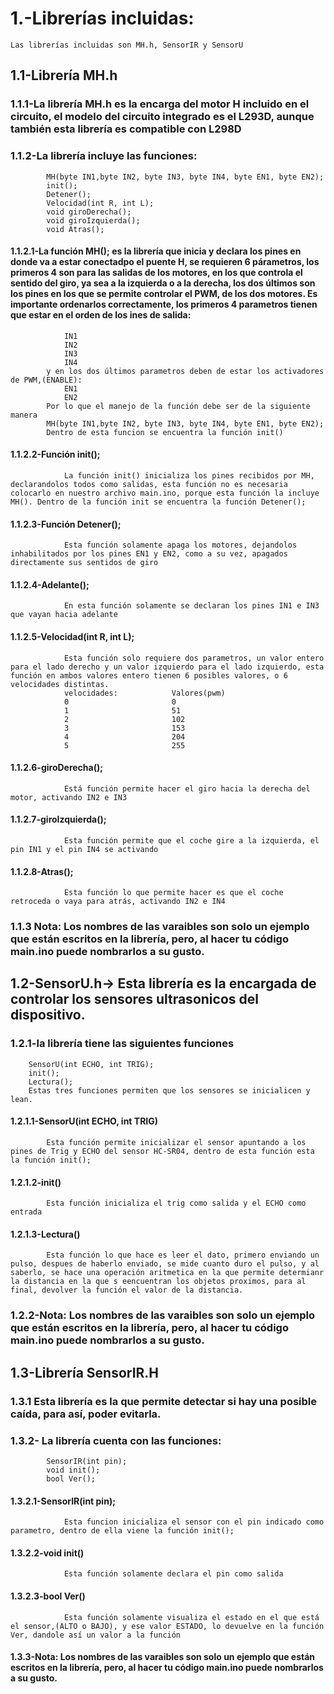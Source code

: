 # 1.-Librerías incluidas:
    Las librerías incluidas son MH.h, SensorIR y SensorU
##    1.1-Librería MH.h
###        1.1.1-La librería MH.h es la encarga del motor H incluido en el circuito, el modelo del circuito integrado es el L293D, aunque también esta librería es compatible con L298D
###        1.1.2-La librería incluye las funciones:
            MH(byte IN1,byte IN2, byte IN3, byte IN4, byte EN1, byte EN2);
            init();
            Detener();
            Velocidad(int R, int L);
            void giroDerecha();
            void giroIzquierda();
            void Atras();
 ####           1.1.2.1-La función MH(); es la librería que inicia y declara los pines en donde va a estar conectadpo el puente H, se requieren 6 párametros, los primeros 4 son para las salidas de los motores, en los que controla el sentido del giro, ya sea a la izquierda o a la derecha, los dos últimos son los pines en los que se permite controlar el PWM, de los dos motores. Es importante ordenarlos correctamente, los primeros 4 parametros tienen que estar en el orden de los ines de salida:
                IN1
                IN2
                IN3
                IN4
            y en los dos últimos parametros deben de estar los activadores de PWM,(ENABLE):
                EN1
                EN2
            Por lo que el manejo de la función debe ser de la siguiente manera
            MH(byte IN1,byte IN2, byte IN3, byte IN4, byte EN1, byte EN2);
            Dentro de esta funcion se encuentra la función init()
  ####          1.1.2.2-Función init();
                La función init() inicializa los pines recibidos por MH, declarandolos todos como salidas, esta función no es necesaria colocarlo en nuestro archivo main.ino, porque esta función la incluye MH(). Dentro de la función init se encuentra la función Detener();
  ####          1.1.2.3-Función Detener();
                Esta función solamente apaga los motores, dejandolos inhabilitados por los pines EN1 y EN2, como a su vez, apagados directamente sus sentidos de giro
  ####          1.1.2.4-Adelante();
                En esta función solamente se declaran los pines IN1 e IN3 que vayan hacia adelante 
  ####          1.1.2.5-Velocidad(int R, int L);
                Esta función solo requiere dos parametros, un valor entero para el lado derecho y un valor izquierdo para el lado izquierdo, esta función en ambos valores entero tienen 6 posibles valores, o 6 velocidades distintas.
                velocidades:            Valores(pwm)
                0                       0
                1                       51  
                2                       102
                3                       153
                4                       204
                5                       255
  ####          1.1.2.6-giroDerecha();
                Está función permite hacer el giro hacia la derecha del motor, activando IN2 e IN3
  ####          1.1.2.7-giroIzquierda();
                Esta función permite que el coche gire a la izquierda, el pin IN1 y el pin IN4 se activando
  ####          1.1.2.8-Atras();
                Esta función lo que permite hacer es que el coche retroceda o vaya para atrás, activando IN2 e IN4
  ###      1.1.3 Nota: Los nombres de las varaibles son solo un ejemplo que están escritos en la librería, pero, al hacer tu código main.ino puede nombrarlos a su gusto.
 ##   1.2-SensorU.h-> Esta librería es la encargada de controlar los sensores ultrasonicos del dispositivo.
 ###       1.2.1-la librería tiene las siguientes funciones
        SensorU(int ECHO, int TRIG);
        init();
        Lectura();
        Estas tres funciones permiten que los sensores se inicialicen y lean.
 ####           1.2.1.1-SensorU(int ECHO, int TRIG)
            Esta función permite inicializar el sensor apuntando a los pines de Trig y ECHO del sensor HC-SR04, dentro de esta función esta la función init();
 ####           1.2.1.2-init()
            Esta función inicializa el trig como salida y el ECHO como entrada
 ####           1.2.1.3-Lectura()
            Esta función lo que hace es leer el dato, primero enviando un pulso, despues de haberlo enviado, se mide cuanto duro el pulso, y al saberlo, se hace una operación aritmetica en la que permite determianr la distancia en la que s eencuentran los objetos proximos, para al final, devolver la función el valor de la distancia.
 ###       1.2.2-Nota: Los nombres de las varaibles son solo un ejemplo que están escritos en la librería, pero, al hacer tu código main.ino puede nombrarlos a su gusto.
##    1.3-Librería SensorIR.H
 ###       1.3.1 Esta librería es la que permite detectar si hay una posible caída, para así, poder evitarla.
 ###       1.3.2- La librería cuenta con las funciones:
            SensorIR(int pin);
            void init();
            bool Ver();
####            1.3.2.1-SensorIR(int pin);
                Esta funcion inicializa el sensor con el pin indicado como parametro, dentro de ella viene la función init();
####            1.3.2.2-void init()
                Esta función solamente declara el pin como salida
####            1.3.2.3-bool Ver()
                Esta función solamente visualiza el estado en el que está el sensor,(ALTO o BAJO), y ese valor ESTADO, lo devuelve en la función Ver, dandole así un valor a la función
####        1.3.3-Nota: Los nombres de las varaibles son solo un ejemplo que están escritos en la librería, pero, al hacer tu código main.ino puede nombrarlos a su gusto.
